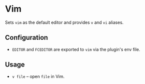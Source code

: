 # Vim

Sets `vim` as the default editor and provides `v` and `vi` aliases.

## Configuration

- `EDITOR` and `FCEDITOR` are exported to `vim` via the plugin's env file.

## Usage

- `v file` – open `file` in Vim.
